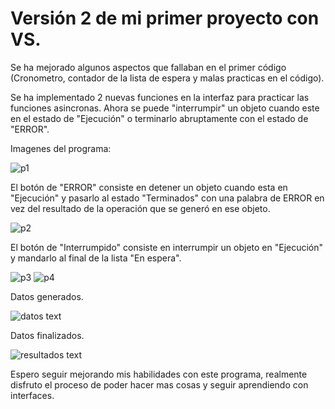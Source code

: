 # Versión 2 de mi primer proyecto con VS.

Se ha mejorado algunos aspectos que fallaban en el primer código (Cronometro, contador de la lista de espera y malas practicas en el código).

Se ha implementado 2 nuevas funciones en la interfaz para practicar las funciones asincronas. Ahora se puede "interrumpir" un objeto cuando este en el estado de "Ejecución" o terminarlo abruptamente con el estado de "ERROR".

Imagenes del programa:

![p1](https://github.com/user-attachments/assets/d5a31243-433f-41f4-b113-43aef872c415)

El botón de "ERROR" consiste en detener un objeto cuando esta en "Ejecución" y pasarlo al estado "Terminados" con una palabra de ERROR en vez del resultado de la operación que se generó en ese objeto.

![p2](https://github.com/user-attachments/assets/872bd40c-5833-4fdc-aeb4-94b3cd9e6221)

El botón de "Interrumpido" consiste en interrumpir un objeto en "Ejecución" y mandarlo al final de la lista "En espera".

![p3](https://github.com/user-attachments/assets/899bb89a-9e09-442e-8a13-364eb9236f72)
![p4](https://github.com/user-attachments/assets/f4ed69ec-4eb6-4e81-88bc-7334e012d237)

Datos generados.

![datos text](https://github.com/user-attachments/assets/cb5275a2-b8b1-49bc-8f6b-d67f83af94ef)

Datos finalizados.

![resultados text](https://github.com/user-attachments/assets/7a690bb0-67d1-4ad0-8d70-e258dd9178d6)

Espero seguir mejorando mis habilidades con este programa, realmente disfruto el proceso de poder hacer mas cosas y seguir aprendiendo con interfaces.
